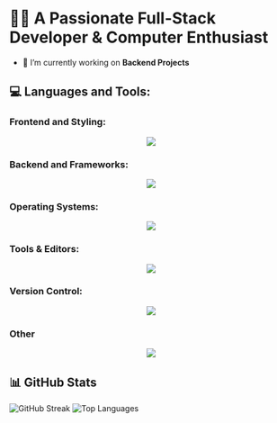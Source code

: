 # 👨‍💻 A Passionate Full-Stack Developer & Computer Enthusiast

- 🔭 I’m currently working on **Backend Projects**  


## 💻 Languages and Tools:
### Frontend and Styling:
<div style="display: flex; justify-content: center; align-items: center;">
    <a href="https://skillicons.dev">
        <img src="https://skillicons.dev/icons?i=javascript,react,css,tailwindcss,html" />
    </a>
</div>

### Backend and Frameworks:

<div style="display: flex; justify-content: center; align-items: center;">
    <a href="https://skillicons.dev">
        <img src="https://skillicons.dev/icons?i=express,nodejs,mysql" />
    </a>
</div>

### Operating Systems:
<div style="display: flex; justify-content: center; align-items: center;">
<a href="https://skillicons.dev">
        <img src="https://skillicons.dev/icons?i=linux,arch" />
    </a>
</div>

### Tools & Editors:
<div style="display: flex; justify-content: center; align-items: center;">
  <a href="https://skillicons.dev">
        <img src="https://skillicons.dev/icons?i=vscode,vim" />
    </a>
</div>

### Version Control:
<div style="display: flex; justify-content: center; align-items: center;">
  <a href="https://skillicons.dev">
        <img src="https://skillicons.dev/icons?i=git,github" />
    </a>
</div>

### Other
<div style="display: flex; justify-content: center; align-items: center;">
  <a href="https://skillicons.dev">
        <img src="https://skillicons.dev/icons?i=c,powershell,laravel,php" />
    </a>
</div>

## 📊 GitHub Stats

![GitHub Streak](https://github-readme-streak-stats.herokuapp.com/?user=0xDLT&theme=aura&hide_border=false)
![Top Languages](https://github-readme-stats.vercel.app/api/top-langs/?username=0xDLT&theme=aura&hide_border=false&include_all_commits=false&count_private=true&layout=compact)
